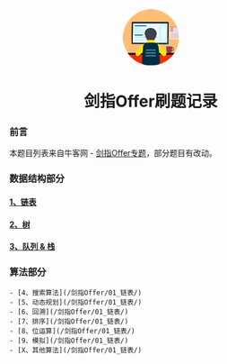 <p align="center">
	<img alt="logo" src="/static/logo.png">
</p>
<h1 align="center" >剑指Offer刷题记录</h1>

### 前言

本题目列表来自牛客网 - [剑指Offer专题](https://www.nowcoder.com/exam/oj/ta?page=1&tpId=13&type=13)，部分题目有改动。

### 数据结构部分

#### [1、链表](/剑指Offer/01_链表/JZ06_从尾到头打印链表.md)

#### [2、树](/剑指Offer/01_链表/)

#### [3、队列 & 栈](/剑指Offer/01_链表/)

### 算法部分

    - [4、搜索算法](/剑指Offer/01_链表/)
    - [5、动态规划](/剑指Offer/01_链表/)
    - [6、回溯](/剑指Offer/01_链表/)
    - [7、排序](/剑指Offer/01_链表/)
    - [8、位运算](/剑指Offer/01_链表/)
    - [9、模拟](/剑指Offer/01_链表/)
    - [X、其他算法](/剑指Offer/01_链表/)


